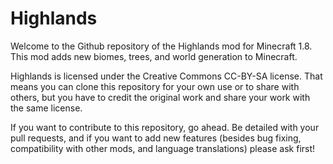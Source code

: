 Highlands
=========

Welcome to the Github repository of the Highlands mod for Minecraft 1.8.  This mod adds new biomes, trees, and world generation to Minecraft.

Highlands is licensed under the Creative Commons CC-BY-SA license.  That means you can clone this repository for your own use or to share with others, but you have to credit the original work and share your work with the same license.

If you want to contribute to this repository, go ahead.  Be detailed with your pull requests, and if you want to add new features (besides bug fixing, compatibility with other mods, and language translations) please ask first!